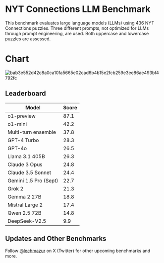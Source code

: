 # NYT Connections LLM Benchmark

This benchmark evaluates large language models (LLMs) using 436 NYT Connections puzzles. Three different prompts, not optimized for LLMs through prompt engineering, are used. Both uppercase and lowercase puzzles are assessed.

# Chart

![bab3e552d42c8a0ca10fa5665e02cad6b4b15e2fcb259e3ee86ae493bf4792fc](https://github.com/user-attachments/assets/f17b50fd-8160-459a-ac11-8777848670c5)

## Leaderboard

| Model | Score |
| --- | --- |
| o1-preview | 87.1
| o1-mini | 42.2
| Multi-turn ensemble | 37.8
| GPT-4 Turbo | 28.3
| GPT-4o | 26.5
| Llama 3.1 405B | 26.3
| Claude 3 Opus | 24.8
| Claude 3.5 Sonnet | 24.4
| Gemini 1.5 Pro (Sept) | 22.7
| Grok 2 | 21.3
| Gemma 2 27B | 18.8
| Mistral Large 2 | 17.4
| Qwen 2.5 72B | 14.8
| DeepSeek-V2.5 | 9.9

## Updates and Other Benchmarks
Follow [@lechmazur](https://x.com/LechMazur) on X (Twitter) for other upcoming benchmarks and more.

